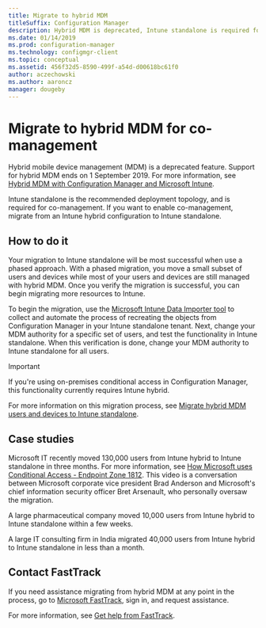 ```yaml
---
title: Migrate to hybrid MDM
titleSuffix: Configuration Manager
description: Hybrid MDM is deprecated, Intune standalone is required for co-management.
ms.date: 01/14/2019
ms.prod: configuration-manager
ms.technology: configmgr-client
ms.topic: conceptual
ms.assetid: 456f32d5-8590-499f-a54d-d00618bc61f0
author: aczechowski
ms.author: aaroncz
manager: dougeby
---
```


# Migrate to hybrid MDM for co-management

Hybrid mobile device management (MDM) is a deprecated feature. Support for hybrid MDM ends on 1 September 2019. For more information, see [Hybrid MDM with Configuration Manager and Microsoft Intune](/sccm/mdm/understand/hybrid-mobile-device-management).

Intune standalone is the recommended deployment topology, and is required for co-management. If you want to enable co-management, migrate from an Intune hybrid configuration to Intune standalone. 



## How to do it

Your migration to Intune standalone will be most successful when use a phased approach. With a phased migration, you move a small subset of users and devices while most of your users and devices are still managed with hybrid MDM. Once you verify the migration is successful, you can begin migrating more resources to Intune.

To begin the migration, use the [Microsoft Intune Data Importer tool](/sccm/mdm/deploy-use/migrate-import-data) to collect and automate the process of recreating the objects from Configuration Manager in your Intune standalone tenant. Next, change your MDM authority for a specific set of users, and test the functionality in Intune standalone. When this verification is done, change your MDM authority to Intune standalone for all users.

> [!Important]  
> If you're using on-premises conditional access in Configuration Manager, this functionality currently requires Intune hybrid.  

For more information on this migration process, see [Migrate hybrid MDM users and devices to Intune standalone](/sccm/mdm/deploy-use/migrate-hybridmdm-to-intunesa).



## Case studies

Microsoft IT recently moved 130,000 users from Intune hybrid to Intune standalone in three months. For more information, see [How Microsoft uses Conditional Access - Endpoint Zone 1812](https://youtu.be/offk-KH7eIA?t=651). This video is a conversation between Microsoft corporate vice president Brad Anderson and Microsoft's chief information security officer Bret Arsenault, who personally oversaw the migration. 

A large pharmaceutical company moved 10,000 users from Intune hybrid to Intune standalone within a few weeks.

A large IT consulting firm in India migrated 40,000 users from Intune hybrid to Intune standalone in less than a month.



## Contact FastTrack

If you need assistance migrating from hybrid MDM at any point in the process, go to [Microsoft FastTrack](https://Microsoft.com/FastTrack/), sign in, and request assistance. 

For more information, see [Get help from FastTrack](/sccm/comanage/quickstart-fasttrack). 

